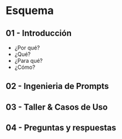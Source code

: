 # Esquema

## 01 - Introducción

- ¿Por qué?
- ¿Qué?
- ¿Para qué?
- ¿Cómo?

## 02 - Ingenieria de Prompts



## 03 - Taller & Casos de Uso

## 04 - Preguntas y respuestas


